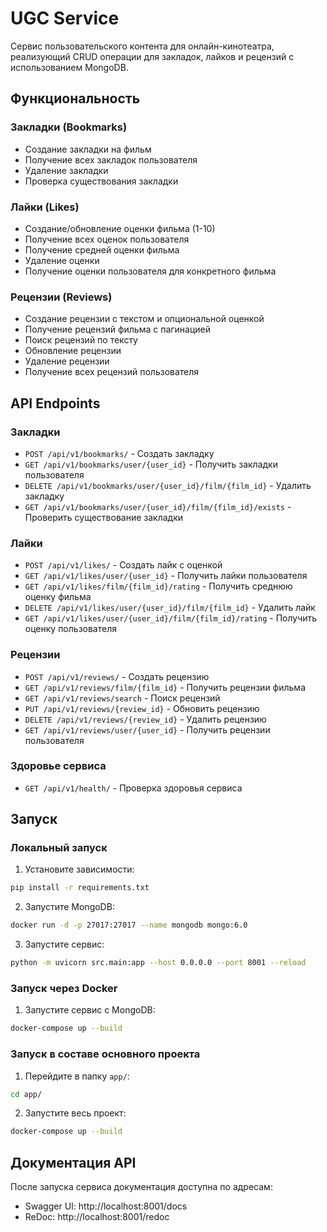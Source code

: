 # UGC Service

Сервис пользовательского контента для онлайн-кинотеатра, реализующий CRUD операции для закладок, лайков и рецензий с использованием MongoDB.

## Функциональность

### Закладки (Bookmarks)
- Создание закладки на фильм
- Получение всех закладок пользователя
- Удаление закладки
- Проверка существования закладки

### Лайки (Likes)
- Создание/обновление оценки фильма (1-10)
- Получение всех оценок пользователя
- Получение средней оценки фильма
- Удаление оценки
- Получение оценки пользователя для конкретного фильма

### Рецензии (Reviews)
- Создание рецензии с текстом и опциональной оценкой
- Получение рецензий фильма с пагинацией
- Поиск рецензий по тексту
- Обновление рецензии
- Удаление рецензии
- Получение всех рецензий пользователя

## API Endpoints

### Закладки
- `POST /api/v1/bookmarks/` - Создать закладку
- `GET /api/v1/bookmarks/user/{user_id}` - Получить закладки пользователя
- `DELETE /api/v1/bookmarks/user/{user_id}/film/{film_id}` - Удалить закладку
- `GET /api/v1/bookmarks/user/{user_id}/film/{film_id}/exists` - Проверить существование закладки

### Лайки
- `POST /api/v1/likes/` - Создать лайк с оценкой
- `GET /api/v1/likes/user/{user_id}` - Получить лайки пользователя
- `GET /api/v1/likes/film/{film_id}/rating` - Получить среднюю оценку фильма
- `DELETE /api/v1/likes/user/{user_id}/film/{film_id}` - Удалить лайк
- `GET /api/v1/likes/user/{user_id}/film/{film_id}/rating` - Получить оценку пользователя

### Рецензии
- `POST /api/v1/reviews/` - Создать рецензию
- `GET /api/v1/reviews/film/{film_id}` - Получить рецензии фильма
- `GET /api/v1/reviews/search` - Поиск рецензий
- `PUT /api/v1/reviews/{review_id}` - Обновить рецензию
- `DELETE /api/v1/reviews/{review_id}` - Удалить рецензию
- `GET /api/v1/reviews/user/{user_id}` - Получить рецензии пользователя

### Здоровье сервиса
- `GET /api/v1/health/` - Проверка здоровья сервиса

## Запуск

### Локальный запуск

1. Установите зависимости:
```bash
pip install -r requirements.txt
```

2. Запустите MongoDB:
```bash
docker run -d -p 27017:27017 --name mongodb mongo:6.0
```

3. Запустите сервис:
```bash
python -m uvicorn src.main:app --host 0.0.0.0 --port 8001 --reload
```

### Запуск через Docker

1. Запустите сервис с MongoDB:
```bash
docker-compose up --build
```

### Запуск в составе основного проекта

1. Перейдите в папку `app/`:
```bash
cd app/
```

2. Запустите весь проект:
```bash
docker-compose up --build
```

## Документация API

После запуска сервиса документация доступна по адресам:
- Swagger UI: http://localhost:8001/docs
- ReDoc: http://localhost:8001/redoc
